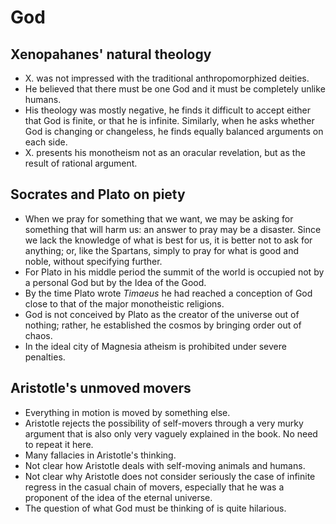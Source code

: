 # God

## Xenopahanes' natural theology

* X. was not impressed with the traditional anthropomorphized deities.
* He believed that there must be one God and it must be completely unlike
  humans.
* His theology was mostly negative, he finds it difficult to accept either
  that God is finite, or that he is infinite. Similarly, when he asks
  whether God is changing or changeless, he finds equally balanced arguments
  on each side.
* X. presents his monotheism not as an oracular revelation, but as the
  result of rational argument.

## Socrates and Plato on piety

* When we pray for something that we want, we may be asking for something
  that will harm us: an answer to pray may be a disaster. Since we lack the
  knowledge of what is best for us, it is better not to ask for anything;
  or, like the Spartans, simply to pray for what is good and noble, without
  specifying further.
* For Plato in his middle period the summit of the world is occupied not by
  a personal God but by the Idea of the Good.
* By the time Plato wrote *Timaeus* he had reached a conception of God close
  to that of the major monotheistic religions.
* God is not conceived by Plato as the creator of the universe out of
  nothing; rather, he established the cosmos by bringing order out of chaos.
* In the ideal city of Magnesia atheism is prohibited under severe
  penalties.

## Aristotle's unmoved movers

* Everything in motion is moved by something else.
* Aristotle rejects the possibility of self-movers through a very murky
  argument that is also only very vaguely explained in the book. No need to
  repeat it here.
* Many fallacies in Aristotle's thinking.
* Not clear how Aristotle deals with self-moving animals and humans.
* Not clear why Aristotle does not consider seriously the case of infinite
  regress in the casual chain of movers, especially that he was a proponent
  of the idea of the eternal universe.
* The question of what God must be thinking of is quite hilarious.
